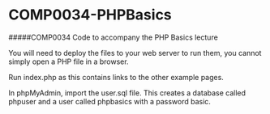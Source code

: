 # COMP0034-PHPBasics

#####COMP0034 Code to accompany the PHP Basics lecture

You will need to deploy the files to your web server to run them, you cannot simply open a PHP file in a browser.

Run index.php as this contains links to the other example pages.

In phpMyAdmin, import the user.sql file. This creates a database called phpuser and a user called phpbasics with a password basic.
